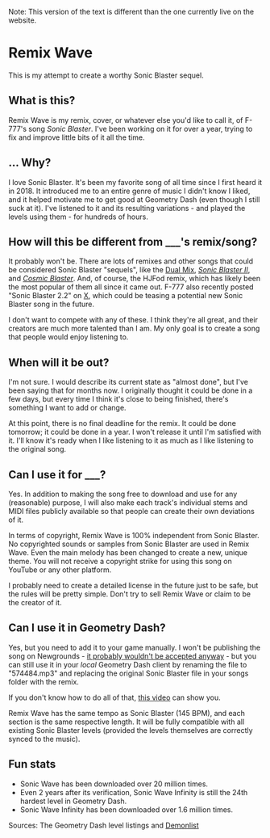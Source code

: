 Note: This version of the text is different than the one currently live on the website.
# Remix Wave
This is my attempt to create a worthy Sonic Blaster sequel.
## What is this?
Remix Wave is my remix, cover, or whatever else you'd like to call it, of F-777's song *Sonic Blaster*. I've been working on it for over a year, trying to fix and improve little bits of it all the time.
## ... Why?
I love Sonic Blaster. It's been my favorite song of all time since I first heard it in 2018. It introduced me to an entire genre of music I didn't know I liked, and it helped motivate me to get good at Geometry Dash (even though I still suck at it). I've listened to it and its resulting variations - and played the levels using them - for hundreds of hours.
## How will this be different from ___'s remix/song?
It probably won't be. There are lots of remixes and other songs that could be considered Sonic Blaster "sequels", like the [Dual Mix](https://www.youtube.com/watch?v=SdZU4zoyEV8), *[Sonic Blaster II](https://www.newgrounds.com/audio/listen/752906)*, and *[Cosmic Blaster](https://www.youtube.com/watch?v=Hkqa31Afres)*. And, of course, the HJFod remix, which has likely been the most popular of them all since it came out. F-777 also recently posted "Sonic Blaster 2.2" on [X](https://x.com/F777_official/status/1691290885621977088), which could be teasing a potential new Sonic Blaster song in the future.

I don't want to compete with any of these. I think they're all great, and their creators are much more talented than I am. My only goal is to create a song that people would enjoy listening to.

## When will it be out?
I'm not sure. I would describe its current state as "almost done", but I've been saying that for months now. I originally thought it could be done in a few days, but every time I think it's close to being finished, there's something I want to add or change.

At this point, there is no final deadline for the remix. It could be done tomorrow; it could be done in a year. I won't release it until I'm satisfied with it. I'll know it's ready when I like listening to it as much as I like listening to the original song.
## Can I use it for ___?
Yes. In addition to making the song free to download and use for any (reasonable) purpose, I will also make each track's individual stems and MIDI files publicly available so that people can create their own deviations of it.

In terms of copyright, Remix Wave is 100% independent from Sonic Blaster. No copyrighted sounds or samples from Sonic Blaster are used in Remix Wave. Even the main melody has been changed to create a new, unique theme. You will not receive a copyright strike for using this song on YouTube or any other platform.

I probably need to create a detailed license in the future just to be safe, but the rules will be pretty simple. Don't try to sell Remix Wave or claim to be the creator of it.
## Can I use it in Geometry Dash?
Yes, but you need to add it to your game manually. I won't be publishing the song on Newgrounds - [it probably wouldn't be accepted anyway](https://www.newgrounds.com/bbs/topic/1419782) - but you can still use it in your *local* Geometry Dash client by renaming the file to "574484.mp3" and replacing the original Sonic Blaster file in your songs folder with the remix.

If you don't know how to do all of that, [this video](https://www.youtube.com/watch?v=8ty6fwJUaVo) can show you.

Remix Wave has the same tempo as Sonic Blaster (145 BPM), and each section is the same respective length. It will be fully compatible with all existing Sonic Blaster levels (provided the levels themselves are correctly synced to the music).
## Fun stats
- Sonic Wave has been downloaded over 20 million times.
- Even 2 years after its verification, Sonic Wave Infinity is still the 24th hardest level in Geometry Dash.
- Sonic Wave Infinity has been downloaded over 1.6 million times.

Sources: The Geometry Dash level listings and [Demonlist](https://pointercrate.com/demonlist/)
